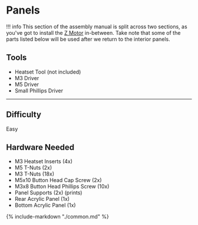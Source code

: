 # Panels

!!! info
    This section of the assembly manual is split across two sections, as you've got to install the [Z Motor](ZAxis.md) in-between.  Take note that some of the parts listed below will be used after we return to the interior panels.
    
<div class="grid" style="grid-template-columns: repeat(auto-fit,minmax(12rem,1fr));">
    <div class="card">
        <h2>Tools</h2>
            <ul>
                <li>Heatset Tool (not included)</li>
                <li>M3 Driver</li>
                <li>M5 Driver</li>
                <li>Small Phillips Driver</li> <!-- pg 3, M3x8 BHPS to hold the back acrylic in place. -->
            </ul>
            <hr>
            <h2> Difficulty</h2>
            <p>Easy</p>
    </div>
    <div class="card">
    <h2>Hardware Needed</h2>
            <ul>
               <li>M3 Heatset Inserts (4x)</li>
               <li>M5 T-Nuts (2x)</li>
               <li>M3 T-Nuts (18x)</li>
               <li>M5x10 Button Head Cap Screw (2x)</li>
               <li>M3x8 Button Head Phillips Screw (10x)</li>
               <li>Panel Supports (2x) (prints)</li>
               <li>Rear Acrylic Panel (1x)</li>
               <li>Bottom Acrylic Panel (1x)</li>
            </ul>
    </div>
</div>

{%
   include-markdown "./common.md"
%}

<script>
  queueRenderPage(24);
</script>